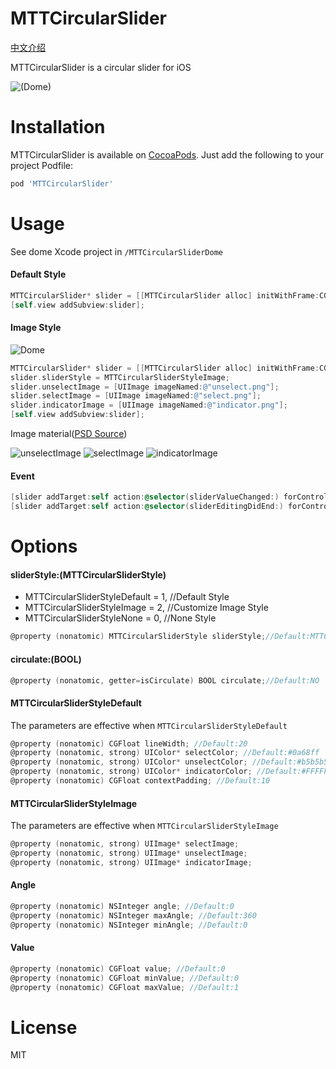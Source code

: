 # MTTCircularSlider

[中文介绍](http://mttios.com/2016/03/15/MTTCircularSlider_Usage)

MTTCircularSlider is a circular slider for iOS

![(Dome)](http://ww1.sinaimg.cn/large/abb730d0gw1f1wg2u3h3dg208w0fs4qp.gif)

# Installation

MTTCircularSlider is available on [CocoaPods](http://cocoapods.org). Just add the following to your project Podfile:
```ruby
pod 'MTTCircularSlider'
```

# Usage

See dome Xcode project in `/MTTCircularSliderDome`

#### Default Style
``` objectivec
MTTCircularSlider* slider = [[MTTCircularSlider alloc] initWithFrame:CGRectMake(100, 100, 150, 150)];
[self.view addSubview:slider];
```

#### Image Style
![Dome](http://7xrv0w.com1.z0.glb.clouddn.com/image_style_dome.gif)
``` objectivec
MTTCircularSlider* slider = [[MTTCircularSlider alloc] initWithFrame:CGRectMake(100, 100, 150, 150)];
slider.sliderStyle = MTTCircularSliderStyleImage;
slider.unselectImage = [UIImage imageNamed:@"unselect.png"];
slider.selectImage = [UIImage imageNamed:@"select.png"];
slider.indicatorImage = [UIImage imageNamed:@"indicator.png"];
[self.view addSubview:slider];
```

Image material([PSD Source](http://www.psdgraphics.com/psd/metal-volume-knob-psd/))

![unselectImage](http://7xrv0w.com1.z0.glb.clouddn.com/unselect.png?imageView/2/w/200/)
![selectImage](http://7xrv0w.com1.z0.glb.clouddn.com/select.png?imageView/2/w/200/)
![indicatorImage](http://7xrv0w.com1.z0.glb.clouddn.com/indicator.png?imageView/2/w/200/)


#### Event
``` objectivec
[slider addTarget:self action:@selector(sliderValueChanged:) forControlEvents:UIControlEventValueChanged];
[slider addTarget:self action:@selector(sliderEditingDidEnd:) forControlEvents:UIControlEventEditingDidEnd;
```
# Options

#### sliderStyle:(MTTCircularSliderStyle)

* MTTCircularSliderStyleDefault = 1, //Default Style
* MTTCircularSliderStyleImage = 2, //Customize Image Style
* MTTCircularSliderStyleNone = 0, //None Style

``` objectivec
@property (nonatomic) MTTCircularSliderStyle sliderStyle;//Default:MTTCircularSliderStyleDefault
```
#### circulate:(BOOL)
``` objectivec
@property (nonatomic, getter=isCirculate) BOOL circulate;//Default:NO
```

#### MTTCircularSliderStyleDefault
The parameters are effective when `MTTCircularSliderStyleDefault`

``` objectivec
@property (nonatomic) CGFloat lineWidth; //Default:20
@property (nonatomic, strong) UIColor* selectColor; //Default:#0a68ff
@property (nonatomic, strong) UIColor* unselectColor; //Default:#b5b5b5
@property (nonatomic, strong) UIColor* indicatorColor; //Default:#FFFFFF
@property (nonatomic) CGFloat contextPadding; //Default:10
```
#### MTTCircularSliderStyleImage
The parameters are effective when `MTTCircularSliderStyleImage`

``` objectivec
@property (nonatomic, strong) UIImage* selectImage;
@property (nonatomic, strong) UIImage* unselectImage;
@property (nonatomic, strong) UIImage* indicatorImage;
```
#### Angle
``` objectivec
@property (nonatomic) NSInteger angle; //Default:0
@property (nonatomic) NSInteger maxAngle; //Default:360
@property (nonatomic) NSInteger minAngle; //Default:0
```

#### Value
``` objectivec
@property (nonatomic) CGFloat value; //Default:0
@property (nonatomic) CGFloat minValue; //Default:0
@property (nonatomic) CGFloat maxValue; //Default:1
```

# License

MIT

